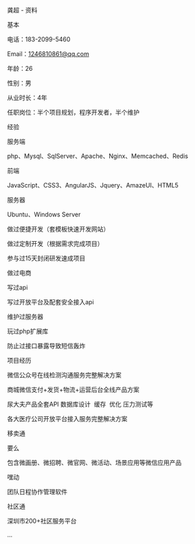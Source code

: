 龚超 - 资料

基本

电话：183-2099-5460

Email：1246810861@qq.com

年龄：26

性别：男

从业时长：4年

任职岗位：半个项目规划，程序开发者，半个维护




经验

服务端

php、Mysql、SqlServer、Apache、Nginx、Memcached、Redis

前端

JavaScript、CSS3、AngularJS、Jquery、AmazeUI、HTML5

服务器

Ubuntu、Windows Server

做过便捷开发（套模板快速开发网站）

做过定制开发（根据需求完成项目）

参与过15天封闭研发速成项目

做过电商

写过api

写过开放平台及配套安全接入api

维护过服务器

玩过php扩展库

防止过接口暴露导致短信轰炸


项目经历

微信公众号在线检测沟通服务完整解决方案

商城微信支付+发货+物流+运营后台全线产品方案

尿大夫产品全套API 数据库设计  缓存  优化 压力测试等

各大医疗公司开放平台接入服务完整解决方案

移卖通

要么

包含微画册、微招聘、微官网、微活动、场景应用等微信应用产品

嘿动

团队日程协作管理软件

社区通

深圳市200+社区服务平台

...
